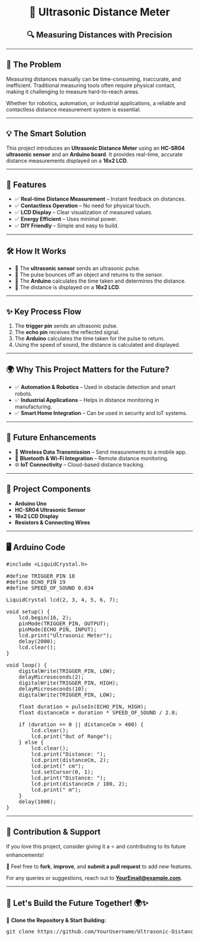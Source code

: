 <!DOCTYPE html>
<html lang="en">
<head>
    <meta charset="UTF-8">
    <meta name="viewport" content="width=device-width, initial-scale=1.0">
    <title>Ultrasonic Distance Meter</title>
</head>
<body>

<h1 align="center">📏 Ultrasonic Distance Meter</h1>
<h2 align="center">🔍 Measuring Distances with Precision</h2>

<hr>

<h2>📌 The Problem</h2>

<p>Measuring distances manually can be time-consuming, inaccurate, and inefficient. Traditional measuring tools often require physical contact, making it challenging to measure hard-to-reach areas.</p>

<p>Whether for robotics, automation, or industrial applications, a reliable and contactless distance measurement system is essential.</p>

<hr>

<h2>💡 The Smart Solution</h2>

<p>This project introduces an <b>Ultrasonic Distance Meter</b> using an <b>HC-SR04 ultrasonic sensor</b> and an <b>Arduino board</b>. It provides real-time, accurate distance measurements displayed on a <b>16x2 LCD</b>.</p>

<hr>

<h2>🚀 Features</h2>

<ul>
    <li>✅ <b>Real-time Distance Measurement</b> – Instant feedback on distances.</li>
    <li>✅ <b>Contactless Operation</b> – No need for physical touch.</li>
    <li>✅ <b>LCD Display</b> – Clear visualization of measured values.</li>
    <li>✅ <b>Energy Efficient</b> – Uses minimal power.</li>
    <li>✅ <b>DIY Friendly</b> – Simple and easy to build.</li>
</ul>

<hr>

<h2>🛠️ How It Works</h2>

<ul>
    <li>🔹 The <b>ultrasonic sensor</b> sends an ultrasonic pulse.</li>
    <li>🔹 The pulse bounces off an object and returns to the sensor.</li>
    <li>🔹 The <b>Arduino</b> calculates the time taken and determines the distance.</li>
    <li>🔹 The distance is displayed on a <b>16x2 LCD</b>.</li>
</ul>

<hr>

<h2>✨ Key Process Flow</h2>
<ol>
    <li>The <b>trigger pin</b> sends an ultrasonic pulse.</li>
    <li>The <b>echo pin</b> receives the reflected signal.</li>
    <li>The <b>Arduino</b> calculates the time taken for the pulse to return.</li>
    <li>Using the speed of sound, the distance is calculated and displayed.</li>
</ol>

<hr>

<h2>🌍 Why This Project Matters for the Future?</h2>

<ul>
    <li>✅ <b>Automation & Robotics</b> – Used in obstacle detection and smart robots.</li>
    <li>✅ <b>Industrial Applications</b> – Helps in distance monitoring in manufacturing.</li>
    <li>✅ <b>Smart Home Integration</b> – Can be used in security and IoT systems.</li>
</ul>

<hr>

<h2>🔮 Future Enhancements</h2>

<ul>
    <li>🚀 <b>Wireless Data Transmission</b> – Send measurements to a mobile app.</li>
    <li>📶 <b>Bluetooth & Wi-Fi Integration</b> – Remote distance monitoring.</li>
    <li>🌐 <b>IoT Connectivity</b> – Cloud-based distance tracking.</li>
</ul>

<hr>

<h2>📜 Project Components</h2>

<ul>
    <li><b>Arduino Uno</b></li>
    <li><b>HC-SR04 Ultrasonic Sensor</b></li>
    <li><b>16x2 LCD Display</b></li>
    <li><b>Resistors & Connecting Wires</b></li>
</ul>

<hr>

<h2>🖥️ Arduino Code</h2>

<pre>
#include &lt;LiquidCrystal.h&gt;

#define TRIGGER_PIN 18
#define ECHO_PIN 19
#define SPEED_OF_SOUND 0.034

LiquidCrystal lcd(2, 3, 4, 5, 6, 7);

void setup() {
    lcd.begin(16, 2);
    pinMode(TRIGGER_PIN, OUTPUT);
    pinMode(ECHO_PIN, INPUT);
    lcd.print("Ultrasonic Meter");
    delay(2000);
    lcd.clear();
}

void loop() {
    digitalWrite(TRIGGER_PIN, LOW);
    delayMicroseconds(2);
    digitalWrite(TRIGGER_PIN, HIGH);
    delayMicroseconds(10);
    digitalWrite(TRIGGER_PIN, LOW);

    float duration = pulseIn(ECHO_PIN, HIGH);
    float distanceCm = duration * SPEED_OF_SOUND / 2.0;

    if (duration == 0 || distanceCm > 400) {
        lcd.clear();
        lcd.print("Out of Range");
    } else {
        lcd.clear();
        lcd.print("Distance: ");
        lcd.print(distanceCm, 2);
        lcd.print(" cm");
        lcd.setCursor(0, 1);
        lcd.print("Distance: ");
        lcd.print(distanceCm / 100, 2);
        lcd.print(" m");
    }
    delay(1000);
}
</pre>

<hr>

<h2>📌 Contribution & Support</h2>

<p>If you love this project, consider giving it a ⭐ and contributing to its future enhancements!</p>

<p>📩 Feel free to <b>fork</b>, <b>improve</b>, and <b>submit a pull request</b> to add new features.</p>

<p>For any queries or suggestions, reach out to <b><a href="mailto:YourEmail@example.com">YourEmail@example.com</a></b>.</p>

<hr>

<h2>🔗 Let's Build the Future Together! 🌍✨</h2>

<p>🚀 <b>Clone the Repository & Start Building:</b></p>

<pre>
git clone https://github.com/YourUsername/Ultrasonic-Distance-Meter.git
</pre>

</body>
</html>
